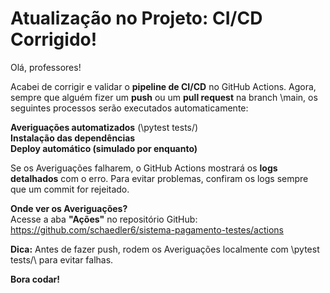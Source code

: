 #  Atualização no Projeto: CI/CD Corrigido!

Olá, professores!

Acabei de corrigir e validar o **pipeline de CI/CD** no GitHub Actions. Agora, sempre que alguém fizer um **push** ou um **pull request** na branch \main\, os seguintes processos serão executados automaticamente:

 **Averiguações automatizados** (\pytest tests/\)  
 **Instalação das dependências**  
 **Deploy automático (simulado por enquanto)**  

Se os Averiguações falharem, o GitHub Actions mostrará os **logs detalhados** com o erro. Para evitar problemas, confiram os logs sempre que um commit for rejeitado.

 **Onde ver os Averiguações?**  
Acesse a aba **"Ações"** no repositório GitHub:  
 https://github.com/schaedler6/sistema-pagamento-testes/actions
  

 **Dica:** Antes de fazer push, rodem os Averiguações localmente com \pytest tests/\ para evitar falhas.

 **Bora codar!**
